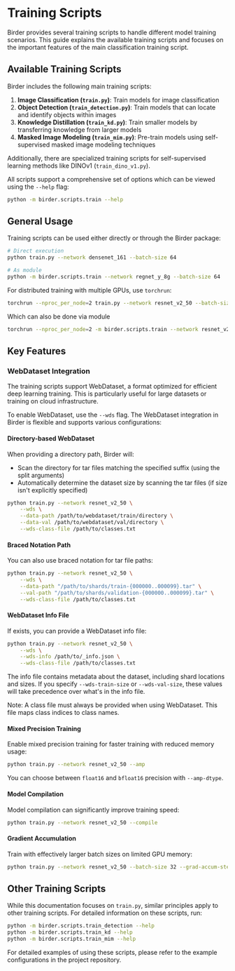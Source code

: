 # Training Scripts

Birder provides several training scripts to handle different model training scenarios. This guide explains the available training scripts and focuses on the important features of the main classification training script.

## Available Training Scripts

Birder includes the following main training scripts:

1. **Image Classification (`train.py`)**: Train models for image classification
2. **Object Detection (`train_detection.py`)**: Train models that can locate and identify objects within images
3. **Knowledge Distillation (`train_kd.py`)**: Train smaller models by transferring knowledge from larger models
4. **Masked Image Modeling (`train_mim.py`)**: Pre-train models using self-supervised masked image modeling techniques

Additionally, there are specialized training scripts for self-supervised learning methods like DINOv1 (`train_dino_v1.py`).

All scripts support a comprehensive set of options which can be viewed using the `--help` flag:

```sh
python -m birder.scripts.train --help
```

## General Usage

Training scripts can be used either directly or through the Birder package:

```sh
# Direct execution
python train.py --network densenet_161 --batch-size 64

# As module
python -m birder.scripts.train --network regnet_y_8g --batch-size 64
```

For distributed training with multiple GPUs, use `torchrun`:

```sh
torchrun --nproc_per_node=2 train.py --network resnet_v2_50 --batch-size 64
```

Which can also be done via module

```sh
torchrun --nproc_per_node=2 -m birder.scripts.train --network resnet_v2_50 --batch-size 64
```

## Key Features

### WebDataset Integration

The training scripts support WebDataset, a format optimized for efficient deep learning training. This is particularly useful for large datasets or training on cloud infrastructure.

To enable WebDataset, use the `--wds` flag. The WebDataset integration in Birder is flexible and supports various configurations:

#### Directory-based WebDataset

When providing a directory path, Birder will:

- Scan the directory for tar files matching the specified suffix (using the split arguments)
- Automatically determine the dataset size by scanning the tar files (if size isn't explicitly specified)

```sh
python train.py --network resnet_v2_50 \
    --wds \
    --data-path /path/to/webdataset/train/directory \
    --data-val /path/to/webdataset/val/directory \
    --wds-class-file /path/to/classes.txt
```

#### Braced Notation Path

You can also use braced notation for tar file paths:

```sh
python train.py --network resnet_v2_50 \
    --wds \
    --data-path "/path/to/shards/train-{000000..000099}.tar" \
    --val-path "/path/to/shards/validation-{000000..000099}.tar" \
    --wds-class-file /path/to/classes.txt
```

#### WebDataset Info File

If exists, you can provide a WebDataset info file:

```sh
python train.py --network resnet_v2_50 \
    --wds \
    --wds-info /path/to/_info.json \
    --wds-class-file /path/to/classes.txt
```

The info file contains metadata about the dataset, including shard locations and sizes. If you specify `--wds-train-size` or `--wds-val-size`, these values will take precedence over what's in the info file.

Note: A class file must always be provided when using WebDataset. This file maps class indices to class names.

#### Mixed Precision Training

Enable mixed precision training for faster training with reduced memory usage:

```sh
python train.py --network resnet_v2_50 --amp
```

You can choose between `float16` and `bfloat16` precision with `--amp-dtype`.

#### Model Compilation

Model compilation can significantly improve training speed:

```sh
python train.py --network resnet_v2_50 --compile
```

#### Gradient Accumulation

Train with effectively larger batch sizes on limited GPU memory:

```sh
python train.py --network resnet_v2_50 --batch-size 32 --grad-accum-steps 4  # Effective batch size: 128
```

## Other Training Scripts

While this documentation focuses on `train.py`, similar principles apply to other training scripts. For detailed information on these scripts, run:

```sh
python -m birder.scripts.train_detection --help
python -m birder.scripts.train_kd --help
python -m birder.scripts.train_mim --help
```

For detailed examples of using these scripts, please refer to the example configurations in the project repository.
